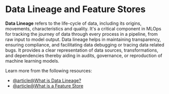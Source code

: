 # Data Lineage and Feature Stores

**Data Lineage** refers to the life-cycle of data, including its origins, movements, characteristics and quality. It's a critical component in MLOps for tracking the journey of data through every process in a pipeline, from raw input to model output. Data lineage helps in maintaining transparency, ensuring compliance, and facilitating data debugging or tracing data related bugs. It provides a clear representation of data sources, transformations, and dependencies thereby aiding in audits, governance, or reproduction of machine learning models.

Learn more from the following resources:

- [@article@What is Data Lineage?](https://www.ibm.com/topics/data-lineage)
- [@article@What is a Feature Store](https://www.snowflake.com/guides/what-feature-store-machine-learning/)
